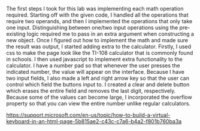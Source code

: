 The first steps I took for this lab was implementing each math operation required. Starting off with the given code, I handled all the operations that require two operands, and then I implemented the operations that only take one input. Distinguishing between one/two input operations using the pre-existing logic required me to pass in an extra argument when constructing a new object. Once I figured out how to implement the math and made sure the result was output, I started adding extra to the calculator. Firstly, I used css to make the page look like the TI-108 calculator that is commonly found in schools. I then used javascript to implement extra functionality to the calculator. I have a number pad so that whenever the user presses the indicated number, the  value will appear on the interface. Because I have two input fields, I also made a left and right arrow key so that the user can control which field the buttons input to. I created a clear and delete button which erases the entire field and removes the last digit, respectively. Because some of the values can become large, I incorporated the overflow property so that you can view the entire number unlike regular calculators.

https://support.microsoft.com/en-us/topic/how-to-build-a-virtual-keyboard-in-an-html-page-5b815ae2-c43c-c7a6-b4a2-f801b760ba3a